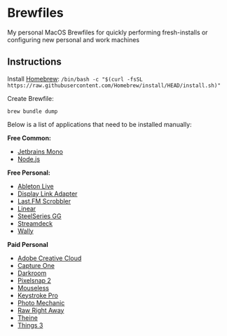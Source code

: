 # Brewfiles
My personal MacOS Brewfiles for quickly performing fresh-installs or configuring new personal and work machines

## Instructions

Install [Homebrew](https://brew.sh/):
`/bin/bash -c "$(curl -fsSL https://raw.githubusercontent.com/Homebrew/install/HEAD/install.sh)"`

Create Brewfile:

`brew bundle dump`

Below is a list of applications that need to be installed manually:

**Free Common:**
- [Jetbrains Mono](https://www.jetbrains.com/lp/mono/)
- [Node.js](https://nodejs.org/en/)

**Free Personal:**
- [Ableton Live](https://www.ableton.com/en/products/live-lite/)
- [Display Link Adapter](https://www.synaptics.com/products/displaylink-graphics/downloads/macos) 
- [Last.FM Scrobbler](https://www.last.fm/about/trackmymusic)
- [Linear](https://linear.app/download)
- [SteelSeries GG](https://steelseries.com/gg)
- [Streamdeck](https://edge.elgato.com/egc/macos/sd/Stream_Deck_5.2.1.15025.pkg?_ga=2.240002433.388066824.1650310082-2065781075.1650310082)
- [Wally](https://www.zsa.io/wally/)

**Paid Personal**
- [Adobe Creative Cloud](https://www.adobe.com/creativecloud.html?sdid=KKQWX&mv=search&ef_id=Cj0KCQjwmPSSBhCNARIsAH3cYgYM68JbDVmEBI7I3hUDFeYylxsWEDAxYkbhSwOi6ax6DKw-Ujh7i6QaAjHxEALw_wcB:G:s&s_kwcid=AL!3085!3!449365418356!e!!g!!adobe%20creative%20cloud!151098760!109927013692&gclid=Cj0KCQjwmPSSBhCNARIsAH3cYgYM68JbDVmEBI7I3hUDFeYylxsWEDAxYkbhSwOi6ax6DKw-Ujh7i6QaAjHxEALw_wcB)
- [Capture One](https://www.captureone.com/en)
- [Darkroom](https://darkroom.co/)
- [Pixelsnap 2](https://getpixelsnap.com/)
- [Mouseless](https://www.mouseless.app/)
- [Keystroke Pro](https://apps.apple.com/us/app/keystroke-pro/id1572206224?mt=12)
- [Photo Mechanic](https://home.camerabits.com/)
- [Raw Right Away](https://apps.apple.com/us/app/raw-right-away/id963507809?mt=12)
- [Theine](https://apps.apple.com/us/app/theine/id955848755?mt=12)
- [Things 3](https://culturedcode.com/things/)
